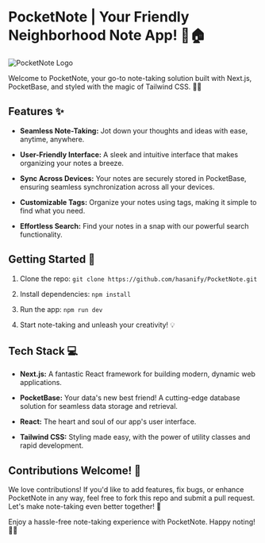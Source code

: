 # PocketNote | Your Friendly Neighborhood Note App! 📝🏠

![PocketNote Logo](https://ik.imagekit.io/goodslogger/pocketnote.png?updatedAt=1692305195206&tr=w-100)

Welcome to PocketNote, your go-to note-taking solution built with Next.js, PocketBase, and styled with the magic of Tailwind CSS. 🚀💼

## Features ✨

- **Seamless Note-Taking:** Jot down your thoughts and ideas with ease, anytime, anywhere.

- **User-Friendly Interface:** A sleek and intuitive interface that makes organizing your notes a breeze.

- **Sync Across Devices:** Your notes are securely stored in PocketBase, ensuring seamless synchronization across all your devices.

- **Customizable Tags:** Organize your notes using tags, making it simple to find what you need.

- **Effortless Search:** Find your notes in a snap with our powerful search functionality.

## Getting Started 🚀

1. Clone the repo: `git clone https://github.com/hasanify/PocketNote.git`

2. Install dependencies: `npm install`

3. Run the app: `npm run dev`

4. Start note-taking and unleash your creativity! 💡

## Tech Stack 💻

- **Next.js:** A fantastic React framework for building modern, dynamic web applications.

- **PocketBase:** Your data's new best friend! A cutting-edge database solution for seamless data storage and retrieval.

- **React:** The heart and soul of our app's user interface.

- **Tailwind CSS:** Styling made easy, with the power of utility classes and rapid development.

## Contributions Welcome! 🙌

We love contributions! If you'd like to add features, fix bugs, or enhance PocketNote in any way, feel free to fork this repo and submit a pull request. Let's make note-taking even better together! 🎉

Enjoy a hassle-free note-taking experience with PocketNote. Happy noting! 📓✨
